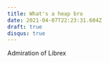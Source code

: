 ```yaml
---
title: What's a heap bro
date: 2021-04-07T22:23:31.604Z
draft: true
disqus: true
---
```

Admiration of Librex